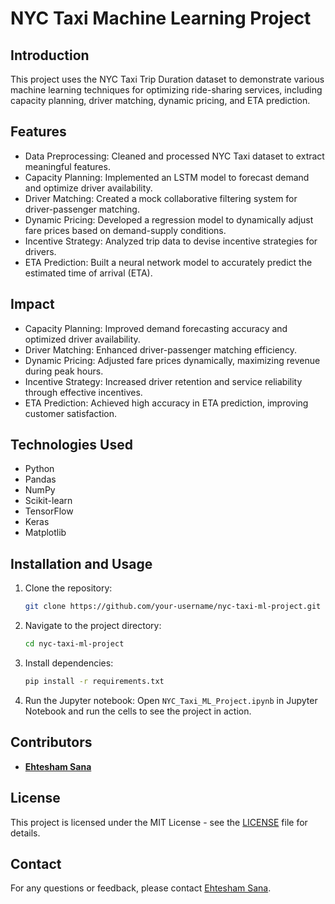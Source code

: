 # NYC Taxi Machine Learning Project

## Introduction
This project uses the NYC Taxi Trip Duration dataset to demonstrate various machine learning techniques for optimizing ride-sharing services, including capacity planning, driver matching, dynamic pricing, and ETA prediction.

## Features
- Data Preprocessing: Cleaned and processed NYC Taxi dataset to extract meaningful features.
- Capacity Planning: Implemented an LSTM model to forecast demand and optimize driver availability.
- Driver Matching: Created a mock collaborative filtering system for driver-passenger matching.
- Dynamic Pricing: Developed a regression model to dynamically adjust fare prices based on demand-supply conditions.
- Incentive Strategy: Analyzed trip data to devise incentive strategies for drivers.
- ETA Prediction: Built a neural network model to accurately predict the estimated time of arrival (ETA).

## Impact
- Capacity Planning: Improved demand forecasting accuracy and optimized driver availability.
- Driver Matching: Enhanced driver-passenger matching efficiency.
- Dynamic Pricing: Adjusted fare prices dynamically, maximizing revenue during peak hours.
- Incentive Strategy: Increased driver retention and service reliability through effective incentives.
- ETA Prediction: Achieved high accuracy in ETA prediction, improving customer satisfaction.

## Technologies Used
- Python
- Pandas
- NumPy
- Scikit-learn
- TensorFlow
- Keras
- Matplotlib

## Installation and Usage
1. Clone the repository: 
    ```bash
    git clone https://github.com/your-username/nyc-taxi-ml-project.git
    ```
2. Navigate to the project directory: 
    ```bash
    cd nyc-taxi-ml-project
    ```
3. Install dependencies: 
    ```bash
    pip install -r requirements.txt
    ```
4. Run the Jupyter notebook: 
    Open `NYC_Taxi_ML_Project.ipynb` in Jupyter Notebook and run the cells to see the project in action.

## Contributors
- **[Ehtesham Sana](https://github.com/ehtesham-sana)**  

## License
This project is licensed under the MIT License - see the [LICENSE](LICENSE) file for details.

## Contact
For any questions or feedback, please contact [Ehtesham Sana](mailto:asu.esana1@gmail.com).


